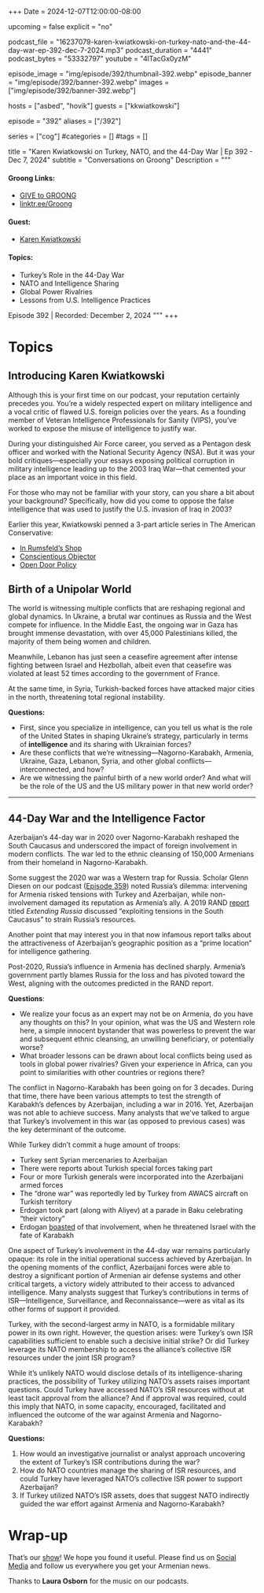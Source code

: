 +++
Date = 2024-12-07T12:00:00-08:00

upcoming = false
explicit = "no"

podcast_file = "16237079-karen-kwiatkowski-on-turkey-nato-and-the-44-day-war-ep-392-dec-7-2024.mp3"
podcast_duration = "4441"
podcast_bytes = "53332797"
youtube = "4lTacGx0yzM"

episode_image = "img/episode/392/thumbnail-392.webp"
episode_banner = "img/episode/392/banner-392.webp"
images = ["img/episode/392/banner-392.webp"]

hosts = ["asbed", "hovik"]
guests = ["kkwiatkowski"]

episode = "392"
aliases = ["/392"]

series = ["cog"]
#categories = []
#tags = []

title = "Karen Kwiatkowski on Turkey, NATO, and the 44-Day War | Ep 392 - Dec 7, 2024"
subtitle = "Conversations on Groong"
Description = """

#### Groong Links:
* [GIVE to GROONG](https://podcasts.groong.org/donate)
* [linktr.ee/Groong](https://linktr.ee/groong)

#### Guest:
* [Karen Kwiatkowski](/guest/kkwiatkowski)

#### Topics:
* Turkey’s Role in the 44-Day War
* NATO and Intelligence Sharing
* Global Power Rivalries
* Lessons from U.S. Intelligence Practices

Episode 392 | Recorded: December 2, 2024
"""
+++

# Topics

## Introducing Karen Kwiatkowski

Although this is your first time on our podcast, your reputation certainly precedes you. You’re a widely respected expert on military intelligence and a vocal critic of flawed U.S. foreign policies over the years. As a founding member of Veteran Intelligence Professionals for Sanity (VIPS), you’ve worked to expose the misuse of intelligence to justify war.

During your distinguished Air Force career, you served as a Pentagon desk officer and worked with the National Security Agency (NSA). But it was your bold critiques—especially your essays exposing political corruption in military intelligence leading up to the 2003 Iraq War—that cemented your place as an important voice in this field.

For those who may not be familiar with your story, can you share a bit about your background? Specifically, how did you come to oppose the false intelligence that was used to justify the U.S. invasion of Iraq in 2003?

Earlier this year, Kwiatkowski penned a 3-part article series in The American Conservative:
* [In Rumsfeld’s Shop](https://www.theamericanconservative.com/in-rumsfelds-shop/)
* [Conscientious Objector](https://www.theamericanconservative.com/conscientious-objector/)
* [Open Door Policy](https://www.theamericanconservative.com/open-door-policy/)

## Birth of a Unipolar World

The world is witnessing multiple conflicts that are reshaping regional and global dynamics. In Ukraine, a brutal war continues as Russia and the West compete for influence. In the Middle East, the ongoing war in Gaza has brought immense devastation, with over 45,000 Palestinians killed, the majority of them being women and children. 

Meanwhile, Lebanon has just seen a ceasefire agreement after intense fighting between Israel and Hezbollah, albeit even that ceasefire was violated at least 52 times according to the government of France.

At the same time, in Syria, Turkish-backed forces have attacked major cities in the north, threatening total regional instability.

**Questions:**

* First, since you specialize in intelligence, can you tell us what is the role of the United States in shaping Ukraine’s strategy, particularly in terms of **intelligence** and its sharing with Ukrainian forces?
* Are these conflicts that we’re witnessing—Nagorno-Karabakh, Armenia, Ukraine, Gaza, Lebanon, Syria, and other global conflicts—interconnected, and how?
* Are we witnessing the painful birth of a new world order? And what will be the role of the US and the US military power in that new world order?

---

## 44-Day War and the Intelligence Factor

Azerbaijan’s 44-day war in 2020 over Nagorno-Karabakh reshaped the South Caucasus and underscored the impact of foreign involvement in modern conflicts. The war led to the ethnic cleansing of 150,000 Armenians from their homeland in Nagorno-Karabakh.

Some suggest the 2020 war was a Western trap for Russia. Scholar Glenn Diesen on our podcast ([Episode 359](https://podcasts.groong.org/359)) noted Russia’s dilemma: intervening for Armenia risked tensions with Turkey and Azerbaijan, while non-involvement damaged its reputation as Armenia’s ally. A 2019 RAND [report](https://www.rand.org/pubs/research_reports/RR3063.html) titled *Extending Russia* discussed “exploiting tensions in the South Caucasus” to strain Russia’s resources.

Another point that may interest you in that now infamous report talks about the attractiveness of Azerbaijan’s geographic position as a “prime location” for intelligence gathering.

Post-2020, Russia’s influence in Armenia has declined sharply. Armenia’s government partly blames Russia for the loss and has pivoted toward the West, aligning with the outcomes predicted in the RAND report.

**Questions**:

* We realize your focus as an expert may not be on Armenia, do you have any thoughts on this? In your opinion, what was the US and Western role here, a simple innocent bystander that was powerless to prevent the war and subsequent ethnic cleansing, an unwilling beneficiary, or potentially worse? 
* What broader lessons can be drawn about local conflicts being used as tools in global power rivalries? Given your experience in Africa, can you point to similarities with other countries or regions there?

The conflict in Nagorno-Karabakh has been going on for 3 decades. During that time, there have been various attempts to test the strength of Karabakh’s defences by Azerbaijan, including a war in 2016. Yet, Azerbaijan was not able to achieve success. Many analysts that we’ve talked to argue that Turkey’s involvement in this war (as opposed to previous cases) was the key determinant of the outcome. 

While Turkey didn’t commit a huge amount of troops:

* Turkey sent Syrian mercenaries to Azerbaijan
* There were reports about Turkish special forces taking part
* Four or more Turkish generals were incorporated into the Azerbaijani armed forces
* The “drone war” was reportedly led by Turkey from AWACS aircraft on Turkish territory
* Erdogan took part (along with Aliyev) at a parade in Baku celebrating “their victory”
* Erdogan [boasted](https://www.azatutyun.am/a/33055076.html) of that involvement, when he threatened Israel with the fate of Karabakh

One aspect of Turkey’s involvement in the 44-day war remains particularly opaque: its role in the initial operational success achieved by Azerbaijan. In the opening moments of the conflict, Azerbaijani forces were able to destroy a significant portion of Armenian air defense systems and other critical targets, a victory widely attributed to their access to advanced intelligence. Many analysts suggest that Turkey’s contributions in terms of ISR—Intelligence, Surveillance, and Reconnaissance—were as vital as its other forms of support it provided.

Turkey, with the second-largest army in NATO, is a formidable military power in its own right. However, the question arises: were Turkey’s own ISR capabilities sufficient to enable such a decisive initial strike? Or did Turkey leverage its NATO membership to access the alliance’s collective ISR resources under the joint ISR program?

While it’s unlikely NATO would disclose details of its intelligence-sharing practices, the possibility of Turkey utilizing NATO’s assets raises important questions. Could Turkey have accessed NATO’s ISR resources without at least tacit approval from the alliance? And if approval was required, could this imply that NATO, in some capacity, encouraged, facilitated and influenced the outcome of the war against Armenia and Nagorno-Karabakh?

**Questions:**

1. How would an investigative journalist or analyst approach uncovering the extent of Turkey’s ISR contributions during the war?
2. How do NATO countries manage the sharing of ISR resources, and could Turkey have leveraged NATO’s collective ISR power to support Azerbaijan?
3. If Turkey utilized NATO’s ISR assets, does that suggest NATO indirectly guided the war effort against Armenia and Nagorno-Karabakh?

# Wrap-up

That’s our [show](https://podcasts.groong.org/)! We hope you found it useful. Please find us on [Social Media](https://linktr.ee/groong) and follow us everywhere you get your Armenian news.

Thanks to **Laura Osborn** for the music on our podcasts.
